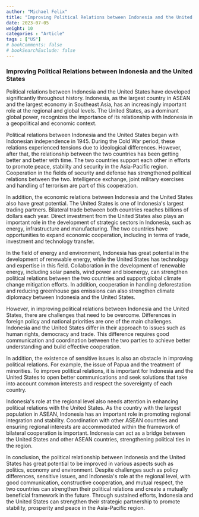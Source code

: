 ```yaml
---
author: "Michael Felix"
title: "Improving Political Relations between Indonesia and the United States"
date: 2023-07-05
weight: 10
categories : "Article"
tags : ["US"]
# bookComments: false
# bookSearchExclude: false
---
```


### **Improving Political Relations between Indonesia and the United States**

Political relations between Indonesia and the United States have developed significantly throughout history. Indonesia, as the largest country in ASEAN and the largest economy in Southeast Asia, has an increasingly important role at the regional and global levels. The United States, as a dominant global power, recognizes the importance of its relationship with Indonesia in a geopolitical and economic context.

Political relations between Indonesia and the United States began with Indonesian independence in 1945. During the Cold War period, these relations experienced tensions due to ideological differences. However, after that, the relationship between the two countries has been getting better and better with time. The two countries support each other in efforts to promote peace, stability and security in the Asia-Pacific region. Cooperation in the fields of security and defense has strengthened political relations between the two. Intelligence exchange, joint military exercises and handling of terrorism are part of this cooperation.

In addition, the economic relations between Indonesia and the United States also have great potential. The United States is one of Indonesia's largest trading partners. Bilateral trade between both countries reaches billions of dollars each year. Direct investment from the United States also plays an important role in the development of strategic sectors in Indonesia, such as energy, infrastructure and manufacturing. The two countries have opportunities to expand economic cooperation, including in terms of trade, investment and technology transfer.

In the field of energy and environment, Indonesia has great potential in the development of renewable energy, while the United States has technology and expertise in this field. Collaboration in the development of renewable energy, including solar panels, wind power and bioenergy, can strengthen political relations between the two countries and support global climate change mitigation efforts. In addition, cooperation in handling deforestation and reducing greenhouse gas emissions can also strengthen climate diplomacy between Indonesia and the United States.

However, in improving political relations between Indonesia and the United States, there are challenges that need to be overcome. Differences in foreign policy and national priorities are one of the main challenges. Indonesia and the United States differ in their approach to issues such as human rights, democracy and trade. This difference requires good communication and coordination between the two parties to achieve better understanding and build effective cooperation.

In addition, the existence of sensitive issues is also an obstacle in improving political relations. For example, the issue of Papua and the treatment of minorities. To improve political relations, it is important for Indonesia and the United States to open better communications and seek solutions that take into account common interests and respect the sovereignty of each country.

Indonesia's role at the regional level also needs attention in enhancing political relations with the United States. As the country with the largest population in ASEAN, Indonesia has an important role in promoting regional integration and stability. Coordination with other ASEAN countries and ensuring regional interests are accommodated within the framework of bilateral cooperation is important. Indonesia can act as a bridge between the United States and other ASEAN countries, strengthening political ties in the region.

In conclusion, the political relationship between Indonesia and the United States has great potential to be improved in various aspects such as politics, economy and environment. Despite challenges such as policy differences, sensitive issues, and Indonesia's role at the regional level, with good communication, constructive cooperation, and mutual respect, the two countries can strengthen their political relations and create a mutually beneficial framework in the future. Through sustained efforts, Indonesia and the United States can strengthen their strategic partnership to promote stability, prosperity and peace in the Asia-Pacific region.
